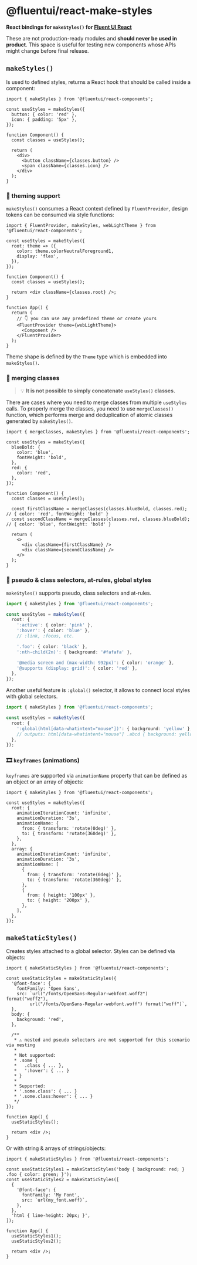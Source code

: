 # @fluentui/react-make-styles

**React bindings for `makeStyles()` for [Fluent UI React](https://developer.microsoft.com/en-us/fluentui)**

These are not production-ready modules and **should never be used in product**. This space is useful for testing new components whose APIs might change before final release.

## `makeStyles()`

Is used to defined styles, returns a React hook that should be called inside a component:

```tsx
import { makeStyles } from '@fluentui/react-components';

const useStyles = makeStyles({
  button: { color: 'red' },
  icon: { padding: '5px' },
});

function Component() {
  const classes = useStyles();

  return (
    <div>
      <button className={classes.button} />
      <span className={classes.icon} />
    </div>
  );
}
```

### 💅 theming support

`makeStyles()` consumes a React context defined by `FluentProvider`, design tokens can be consumed via style functions:

```tsx
import { FluentProvider, makeStyles, webLightTheme } from '@fluentui/react-components';

const useStyles = makeStyles({
  root: theme => ({
    color: theme.colorNeutralForeground1,
    display: 'flex',
  }),
});

function Component() {
  const classes = useStyles();

  return <div className={classes.root} />;
}

function App() {
  return (
    // 👇 you can use any predefined theme or create yours
    <FluentProvider theme={webLightTheme}>
      <Component />
    </FluentProvider>
  );
}
```

Theme shape is defined by the `Theme` type which is embedded into `makeStyles()`.

### 🔀 merging classes

> 💡 **It is not possible to simply concatenate `useStyles()` classes.**

There are cases where you need to merge classes from multiple `useStyles` calls. To properly merge the classes, you need to use `mergeClasses()` function, which performs merge and deduplication of atomic classes generated by `makeStyles()`.

```tsx
import { mergeClasses, makeStyles } from '@fluentui/react-components';

const useStyles = makeStyles({
  blueBold: {
    color: 'blue',
    fontWeight: 'bold',
  },
  red: {
    color: 'red',
  },
});

function Component() {
  const classes = useStyles();

  const firstClassName = mergeClasses(classes.blueBold, classes.red); // { color: 'red', fontWeight: 'bold' }
  const secondClassName = mergeClasses(classes.red, classes.blueBold); // { color: 'blue', fontWeight: 'bold' }

  return (
    <>
      <div className={firstClassName} />
      <div className={secondClassName} />
    </>
  );
}
```

### 📃 pseudo & class selectors, at-rules, global styles

`makeStyles()` supports pseudo, class selectors and at-rules.

```ts
import { makeStyles } from '@fluentui/react-components';

const useStyles = makeStyles({
  root: {
    ':active': { color: 'pink' },
    ':hover': { color: 'blue' },
    // :link, :focus, etc.

    '.foo': { color: 'black' },
    ':nth-child(2n)': { background: '#fafafa' },

    '@media screen and (max-width: 992px)': { color: 'orange' },
    '@supports (display: grid)': { color: 'red' },
  },
});
```

Another useful feature is `:global()` selector, it allows to connect local styles with global selectors.

```ts
import { makeStyles } from '@fluentui/react-components';

const useStyles = makeStyles({
  root: {
    ':global(html[data-whatintent="mouse"])': { background: 'yellow' },
    // outputs: html[data-whatintent="mouse"] .abcd { background: yellow }
  },
});
```

### 🎞 `keyframes` (animations)

`keyframes` are supported via `animationName` property that can be defined as an object or an array of objects:

```tsx
import { makeStyles } from '@fluentui/react-components';

const useStyles = makeStyles({
  root: {
    animationIterationCount: 'infinite',
    animationDuration: '3s',
    animationName: {
      from: { transform: 'rotate(0deg)' },
      to: { transform: 'rotate(360deg)' },
    },
  },
  array: {
    animationIterationCount: 'infinite',
    animationDuration: '3s',
    animationName: [
      {
        from: { transform: 'rotate(0deg)' },
        to: { transform: 'rotate(360deg)' },
      },
      {
        from: { height: '100px' },
        to: { height: '200px' },
      },
    ],
  },
});
```

## `makeStaticStyles()`

Creates styles attached to a global selector. Styles can be defined via objects:

```tsx
import { makeStaticStyles } from '@fluentui/react-components';

const useStaticStyles = makeStaticStyles({
  '@font-face': {
    fontFamily: 'Open Sans',
    src: `url("/fonts/OpenSans-Regular-webfont.woff2") format("woff2"),
         url("/fonts/OpenSans-Regular-webfont.woff") format("woff")`,
  },
  body: {
    background: 'red',
  },

  /**
   * ⚠️ nested and pseudo selectors are not supported for this scenario via nesting
   *
   * Not supported:
   * .some {
   *   .class { ... },
   *   ':hover': { ... }
   * }
   *
   * Supported:
   * '.some.class': { ... }
   * '.some.class:hover': { ... }
   */
});

function App() {
  useStaticStyles();

  return <div />;
}
```

Or with string & arrays of strings/objects:

```tsx
import { makeStaticStyles } from '@fluentui/react-components';

const useStaticStyles1 = makeStaticStyles('body { background: red; } .foo { color: green; }');
const useStaticStyles2 = makeStaticStyles([
  {
    '@font-face': {
      fontFamily: 'My Font',
      src: `url(my_font.woff)`,
    },
  },
  'html { line-height: 20px; }',
]);

function App() {
  useStaticStyles1();
  useStaticStyles2();

  return <div />;
}
```
